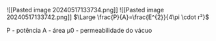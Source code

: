 ![[Pasted image 20240517133734.png]]
![[Pasted image 20240517133742.png]]
$\Large \frac{P}{A}=\frac{E^{2}}{4\pi \cdot r²}$

P - potência
A - área
μ0 - permeabilidade do vácuo